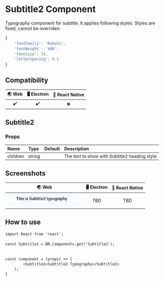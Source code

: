 
# Subtitle2 Component

Typography component for subtitle. It applies following styles. Styles are fixed, cannot be overriden.

```javascript
{
    'fontFamily': 'Roboto',
    'fontWeight': '400',
    'fontSize': 14,
    'letterSpacing': 0.1
}
```

## Compatibility

| 🌏 Web | 🖥 Electron | 📱 React Native |
| :----: | :---------: | :-------------: |
| ✔️      | ✔️          |    ✖          |

## Subtitle2

### Props

| Name     | Type      | Default | Description                |
| :------- | :-------- | :------ | :------------------------- |
| children | string |         | The text to show with Subtitle2 heading style|

## Screenshots

| 🌏 Web | 🖥 Electron | 📱 React Native                             |
| :----: | :---------: | :-----------------------------------------: |
| ![Mobile Image](./screenshots/Subtitle2.png)   | TBD         | TBD |

## How to use

```react
import React from 'react';

const Subtitle2 = BR.Components.get('Subtitle2');


const component = (props) => {
        <Subtitle2>Subtitle2 Typography</Subtitle2>
    );
}

```